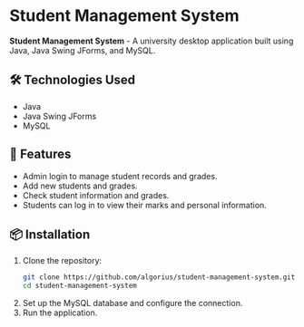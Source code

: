 # Student Management System

**Student Management System** - A university desktop application built using Java, Java Swing JForms, and MySQL.

## 🛠️ Technologies Used
- Java
- Java Swing JForms
- MySQL

## 🚀 Features
- Admin login to manage student records and grades.
- Add new students and grades.
- Check student information and grades.
- Students can log in to view their marks and personal information.

## 📦 Installation

1. Clone the repository:
   ```bash
   git clone https://github.com/algorius/student-management-system.git
   cd student-management-system
2. Set up the MySQL database and configure the connection.
3. Run the application.
